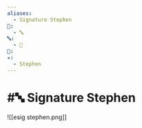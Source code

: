 ```yaml
---
aliases:
  - Signature Stephen
📁:
  - 🔤
🔤:
  - 👤
👤: 
✳️:
  - Stephen
---
```

# #🔤 Signature Stephen

![[esig stephen.png]]